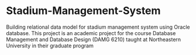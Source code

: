 # Stadium-Management-System
Building relational data model for stadium management system using Oracle database. This project is an academic project for the course Database Management and Database Design (DAMG 6210) taught at Northeastern University in their graduate program
